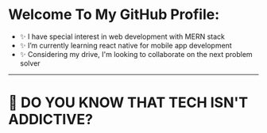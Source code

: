 # Welcome To My GitHub Profile:
- ✨ I have special interest in web development with MERN stack
- ✨ I’m currently learning react native for mobile app development 
- ✨ Considering my drive, I'm looking to collaborate on the next problem solver
- - - - - -
# 🤔 DO YOU KNOW THAT TECH ISN'T ADDICTIVE?

<!---
Alivexem/Alivexem is a ✨ special ✨ repository because its `README.md` (this file) appears on your GitHub profile.
You can click the Preview link to take a look at your changes.
--->
